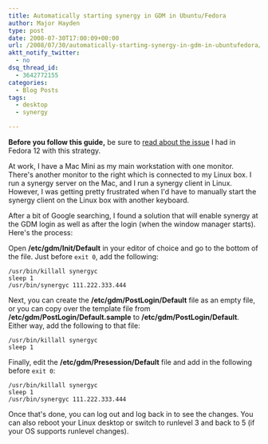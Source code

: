 ```yaml
---
title: Automatically starting synergy in GDM in Ubuntu/Fedora
author: Major Hayden
type: post
date: 2008-07-30T17:00:09+00:00
url: /2008/07/30/automatically-starting-synergy-in-gdm-in-ubuntufedora/
aktt_notify_twitter:
  - no
dsq_thread_id:
  - 3642772155
categories:
  - Blog Posts
tags:
  - desktop
  - synergy

---
```

**Before you follow this guide,** be sure to [read about the issue][1] I had in Fedora 12 with this strategy.

At work, I have a Mac Mini as my main workstation with one monitor. There's another monitor to the right which is connected to my Linux box. I run a synergy server on the Mac, and I run a synergy client in Linux. However, I was getting pretty frustrated when I'd have to manually start the synergy client on the Linux box with another keyboard.

After a bit of Google searching, I found a solution that will enable synergy at the GDM login as well as after the login (when the window manager starts). Here's the process:

Open **/etc/gdm/Init/Default** in your editor of choice and go to the bottom of the file. Just before `exit 0`, add the following:

```
/usr/bin/killall synergyc
sleep 1
/usr/bin/synergyc 111.222.333.444
```


Next, you can create the **/etc/gdm/PostLogin/Default** file as an empty file, or you can copy over the template file from **/etc/gdm/PostLogin/Default.sample** to **/etc/gdm/PostLogin/Default**. Either way, add the following to that file:

```
/usr/bin/killall synergyc
sleep 1
```


Finally, edit the **/etc/gdm/Presession/Default** file and add in the following before `exit 0`:

```
/usr/bin/killall synergyc
sleep 1
/usr/bin/synergyc 111.222.333.444
```


Once that's done, you can log out and log back in to see the changes. You can also reboot your Linux desktop or switch to runlevel 3 and back to 5 (if your OS supports runlevel changes).

 [1]: http://rackerhacker.com/2010/03/03/sticky-shift-key-with-synergy-in-fedora-12/
